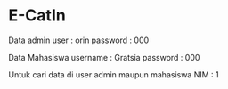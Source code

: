 # E-CatIn

Data admin 
  user : orin
  password : 000
  
Data Mahasiswa
  username : Gratsia
  password : 000
  
Untuk cari data di user admin maupun mahasiswa 
    NIM : 1
  
